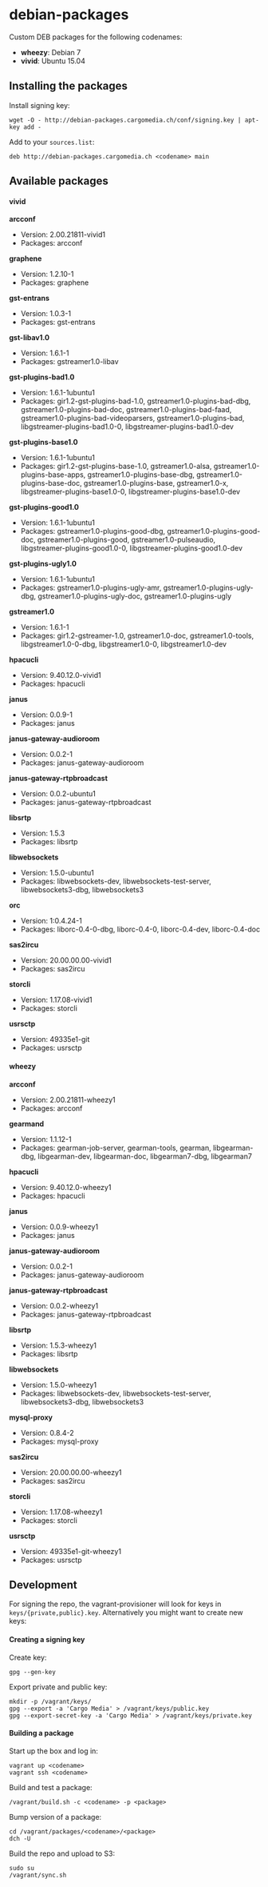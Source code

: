 debian-packages
===============
Custom DEB packages for the following codenames:
- **wheezy**: Debian 7
- **vivid**: Ubuntu 15.04

Installing the packages
-----------------------
Install signing key:
```
wget -O - http://debian-packages.cargomedia.ch/conf/signing.key | apt-key add -
```

Add to your `sources.list`:
```
deb http://debian-packages.cargomedia.ch <codename> main
```

Available packages
------------------

#### vivid

**arcconf**
 - Version: 2.00.21811-vivid1
 - Packages: arcconf

**graphene**
 - Version: 1.2.10-1
 - Packages: graphene

**gst-entrans**
 - Version: 1.0.3-1
 - Packages: gst-entrans

**gst-libav1.0**
 - Version: 1.6.1-1
 - Packages: gstreamer1.0-libav

**gst-plugins-bad1.0**
 - Version: 1.6.1-1ubuntu1
 - Packages: gir1.2-gst-plugins-bad-1.0, gstreamer1.0-plugins-bad-dbg, gstreamer1.0-plugins-bad-doc, gstreamer1.0-plugins-bad-faad, gstreamer1.0-plugins-bad-videoparsers, gstreamer1.0-plugins-bad, libgstreamer-plugins-bad1.0-0, libgstreamer-plugins-bad1.0-dev

**gst-plugins-base1.0**
 - Version: 1.6.1-1ubuntu1
 - Packages: gir1.2-gst-plugins-base-1.0, gstreamer1.0-alsa, gstreamer1.0-plugins-base-apps, gstreamer1.0-plugins-base-dbg, gstreamer1.0-plugins-base-doc, gstreamer1.0-plugins-base, gstreamer1.0-x, libgstreamer-plugins-base1.0-0, libgstreamer-plugins-base1.0-dev

**gst-plugins-good1.0**
 - Version: 1.6.1-1ubuntu1
 - Packages: gstreamer1.0-plugins-good-dbg, gstreamer1.0-plugins-good-doc, gstreamer1.0-plugins-good, gstreamer1.0-pulseaudio, libgstreamer-plugins-good1.0-0, libgstreamer-plugins-good1.0-dev

**gst-plugins-ugly1.0**
 - Version: 1.6.1-1ubuntu1
 - Packages: gstreamer1.0-plugins-ugly-amr, gstreamer1.0-plugins-ugly-dbg, gstreamer1.0-plugins-ugly-doc, gstreamer1.0-plugins-ugly

**gstreamer1.0**
 - Version: 1.6.1-1
 - Packages: gir1.2-gstreamer-1.0, gstreamer1.0-doc, gstreamer1.0-tools, libgstreamer1.0-0-dbg, libgstreamer1.0-0, libgstreamer1.0-dev

**hpacucli**
 - Version: 9.40.12.0-vivid1
 - Packages: hpacucli

**janus**
 - Version: 0.0.9-1
 - Packages: janus

**janus-gateway-audioroom**
 - Version: 0.0.2-1
 - Packages: janus-gateway-audioroom

**janus-gateway-rtpbroadcast**
 - Version: 0.0.2-ubuntu1
 - Packages: janus-gateway-rtpbroadcast

**libsrtp**
 - Version: 1.5.3
 - Packages: libsrtp

**libwebsockets**
 - Version: 1.5.0-ubuntu1
 - Packages: libwebsockets-dev, libwebsockets-test-server, libwebsockets3-dbg, libwebsockets3

**orc**
 - Version: 1:0.4.24-1
 - Packages: liborc-0.4-0-dbg, liborc-0.4-0, liborc-0.4-dev, liborc-0.4-doc

**sas2ircu**
 - Version: 20.00.00.00-vivid1
 - Packages: sas2ircu

**storcli**
 - Version: 1.17.08-vivid1
 - Packages: storcli

**usrsctp**
 - Version: 49335e1-git
 - Packages: usrsctp

#### wheezy

**arcconf**
 - Version: 2.00.21811-wheezy1
 - Packages: arcconf

**gearmand**
 - Version: 1.1.12-1
 - Packages: gearman-job-server, gearman-tools, gearman, libgearman-dbg, libgearman-dev, libgearman-doc, libgearman7-dbg, libgearman7

**hpacucli**
 - Version: 9.40.12.0-wheezy1
 - Packages: hpacucli

**janus**
 - Version: 0.0.9-wheezy1
 - Packages: janus

**janus-gateway-audioroom**
 - Version: 0.0.2-1
 - Packages: janus-gateway-audioroom

**janus-gateway-rtpbroadcast**
 - Version: 0.0.2-wheezy1
 - Packages: janus-gateway-rtpbroadcast

**libsrtp**
 - Version: 1.5.3-wheezy1
 - Packages: libsrtp

**libwebsockets**
 - Version: 1.5.0-wheezy1
 - Packages: libwebsockets-dev, libwebsockets-test-server, libwebsockets3-dbg, libwebsockets3

**mysql-proxy**
 - Version: 0.8.4-2
 - Packages: mysql-proxy

**sas2ircu**
 - Version: 20.00.00.00-wheezy1
 - Packages: sas2ircu

**storcli**
 - Version: 1.17.08-wheezy1
 - Packages: storcli

**usrsctp**
 - Version: 49335e1-git-wheezy1
 - Packages: usrsctp




Development
-----------
For signing the repo, the vagrant-provisioner will look for keys in `keys/{private,public}.key`.
Alternatively you might want to create new keys:

#### Creating a signing key
Create key:
```
gpg --gen-key
```

Export private and public key:
```
mkdir -p /vagrant/keys/
gpg --export -a 'Cargo Media' > /vagrant/keys/public.key
gpg --export-secret-key -a 'Cargo Media' > /vagrant/keys/private.key
```

#### Building a package
Start up the box and log in:
```
vagrant up <codename>
vagrant ssh <codename>
```

Build and test a package:
```
/vagrant/build.sh -c <codename> -p <package>
```

Bump version of a package:
```
cd /vagrant/packages/<codename>/<package>
dch -U
```

Build the repo and upload to S3:
```
sudo su
/vagrant/sync.sh
```
